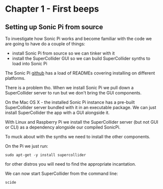 # Chapter 1 - First beeps

## Setting up Sonic Pi from source

To investigate how Sonic Pi works and become familiar with the code we are going to have do a couple of things:

* install Sonic Pi from source so we can tinker with it
* install the SuperCollider GUI so we can build SuperCollider synths to load into Sonic Pi

The Sonic Pi [github](https://github.com/sonic-pi-net/sonic-pi) has a load of READMEs covering installing on different platforms.

There is a problem tho. When we install Sonic Pi we pull down a SuperCollider server to run but we don't bring the GUI components.

On the Mac OS X - the installed Sonic Pi instance has a pre-built SuperCollider server bundled with it in an executable package. We can just install SuperCollider the app with a GUI alongside it.

With Linux and Raspberry Pi we install the SuperCollider server (but not GUI or CLI) as a dependency alongside our compiled SonicPi.

To muck about with the synths we need to install the other components.

On the Pi we just run:

```
sudo apt-get -y install supercollider
```

for other distros you will need to find the appropriate incantation.

We can now start SuperCollider from the command line:

```
scide
```

